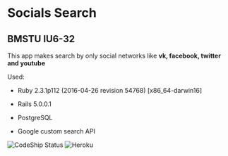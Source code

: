 # Socials Search
## BMSTU IU6-32

This app makes search by only social networks like **vk, facebook, twitter and youtube**

Used:

* Ruby 2.3.1p112 (2016-04-26 revision 54768) [x86_64-darwin16]

* Rails 5.0.0.1

* PostgreSQL

* Google custom search API

![CodeShip Status](https://codeship.com/projects/8e94dcd0-a65f-0134-2e27-4a672739d7ec/status)
![Heroku](https://heroku-badge.herokuapp.com/?app=socials-search)